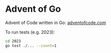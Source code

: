 # Advent of Go

Advent of Code written in Go: [adventofcode.com](https://adventofcode.com/)

To run tests (e.g. 2023):

```bash
cd 2023
go test ./... --count=1
```
